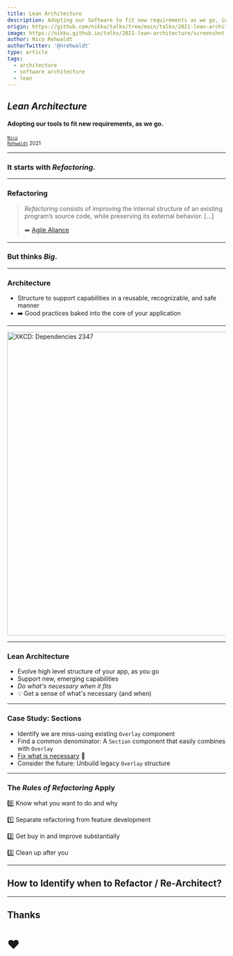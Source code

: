 ```yaml
---
title: Lean Architecture
description: Adopting our Software to fit new requirements as we go, in a reasonable manner.
origin: https://github.com/nikku/talks/tree/main/talks/2021-lean-architecture
image: https://nikku.github.io/talks/2021-lean-architecture/screenshot.png
author: Nico Rehwaldt
authorTwitter: '@nrehwaldt'
type: article
tags:
  - architecture
  - software architecture
  - lean
---
```


## _Lean Architecture_

#### Adopting our tools to fit new requirements, as we go.

<small><a href="https://github.com/nikku"><code>Nico Rehwaldt</code></a> 2021</small>

---

### It starts with _Refactoring_.

---

<!--config
align=left
-->

### Refactoring

> _Refactoring_ consists of improving the internal structure of an existing program’s source code, while preserving its external behavior. [...]
>
> :arrow_right: [Agile Aliance](https://www.agilealliance.org/glossary/refactoring/)

---

### But thinks _Big_.

---

### Architecture

* Structure to support capabilities in a reusable, recognizable, and safe manner
* :arrow_right: Good practices baked into the core of your application

---

[<img src="https://imgs.xkcd.com/comics/dependency_2x.png" height="700" title="XKCD: Dependencies 2347" />](https://xkcd.com/2347/)

---

### Lean Architecture

* Evolve high level structure of your app, as you go
* Support new, emerging capabilities
* *Do what's necessary when it fits*
* :bulb: Get a sense of what's necessary (and when)

---


### Case Study: Sections

* Identify we are miss-using existing `Overlay` component
* Find a common denominator: A `Section` component that easily combines with `Overlay`
* [Fix what is necessary](https://github.com/camunda/camunda-modeler/pull/2571) :wrench:
* Consider the future: Unbuild legacy `Overlay` structure

---

### The _Rules of Refactoring_ Apply

:zero: Know what you want to do and why

:one: Separate refactoring from feature development

:two: Get buy in and improve substantially

:three: Clean up after you

---

## How to Identify when to Refactor / Re-Architect?

---

## Thanks

# :heart: